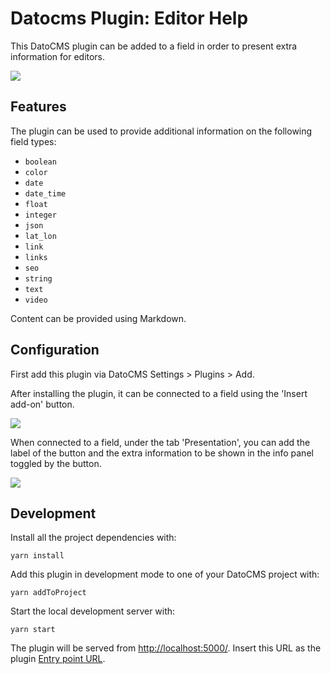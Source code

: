 # Datocms Plugin: Editor Help

This DatoCMS plugin can be added to a field in order to present extra information for editors.

![](https://github.com/voorhoede/datocms-plugin-editor-help/raw/master/docs/result-in-the-content-editor.png)

## Features

The plugin can be used to provide additional information on the following field types:

* `boolean`
* `color`
* `date`
* `date_time`
* `float`
* `integer`
* `json`
* `lat_lon`
* `link`
* `links`
* `seo`
* `string`
* `text`
* `video`

Content can be provided using Markdown.

## Configuration

First add this plugin via DatoCMS Settings > Plugins > Add.

After installing the plugin, it can be connected to a field using the 'Insert add-on' button.

![](https://raw.githubusercontent.com/voorhoede/datocms-plugin-editor-help/master/docs/adding-the-plugin.png?sanitize=true)

When connected to a field, under the tab 'Presentation', you can add the label of the button and the extra information to be shown in the info panel toggled by the button.

![](https://github.com/voorhoede/datocms-plugin-editor-help/raw/master/docs/model-specific-settings.png)

## Development

Install all the project dependencies with:

```
yarn install
```

Add this plugin in development mode to one of your DatoCMS project with:

```
yarn addToProject
```

Start the local development server with:

```
yarn start
```

The plugin will be served from [http://localhost:5000/](http://localhost:5000/). Insert this URL as the plugin [Entry point URL](https://www.datocms.com/docs/plugins/creating-a-new-plugin/).
